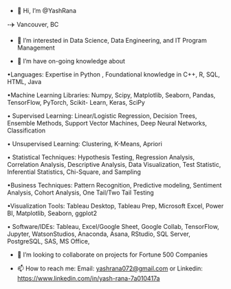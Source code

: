 - 👋 Hi, I’m @YashRana

-✈️ Vancouver, BC

- 👀 I’m interested in Data Science, Data Engineering, and IT Program Management

- 🌱 I’m have on-going knowledge about

•Languages: Expertise in Python , Foundational knowledge in C++, R, SQL, HTML, Java

•Machine Learning Libraries: Numpy, Scipy, Matplotlib, Seaborn, Pandas, TensorFlow, PyTorch, Scikit- Learn, Keras, SciPy

• Supervised Learning: Linear/Logistic Regression, Decision Trees, Ensemble Methods, Support Vector Machines, Deep Neural Networks, Classification

• Unsupervised Learning: Clustering, K-Means, Apriori

• Statistical Techniques: Hypothesis Testing, Regression Analysis, Correlation Analysis, Descriptive Analysis, Data Visualization, Test Statistic, Inferential Statistics, Chi-Square, and Sampling

•Business Techniques: Pattern Recognition, Predictive modeling, Sentiment Analysis, Cohort Analysis, One Tail/Two Tail Testing

•Visualization Tools: Tableau Desktop, Tableau Prep, Microsoft Excel, Power BI, Matplotlib, Seaborn, ggplot2

• Software/IDEs: Tableau, Excel/Google Sheet, Google Collab, TensorFlow, Jupyter, WatsonStudios, Anaconda, Asana, RStudio, SQL Server, PostgreSQL, SAS, MS Office,


- 💞️ I’m looking to collaborate on projects for Fortune 500 Companies

- 📫 How to reach me: Email: yashrana072@gmail.com or Linkedin: https://www.linkedin.com/in/yash-rana-7a010417a



